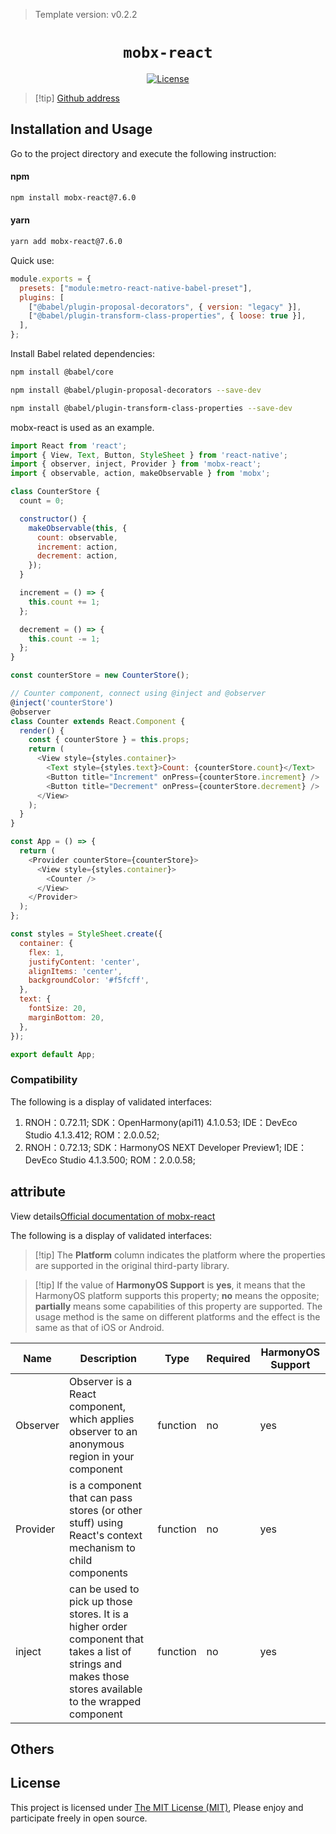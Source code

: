 > Template version: v0.2.2

<p align="center">
  <h1 align="center"> <code>mobx-react</code> </h1>
</p>
<p align="center">
    <a href="https://github.com/mobxjs/mobx/blob/mobx-react%407.6.0/LICENSE">
        <img src="https://img.shields.io/badge/license-MIT-green.svg" alt="License" />
    </a>
</p>

> [!tip] [Github address](https://github.com/mobxjs/mobx/tree/mobx-react%407.6.0)

## Installation and Usage

Go to the project directory and execute the following instruction:

<!-- tabs:start -->

#### **npm**

```bash
npm install mobx-react@7.6.0
```

#### **yarn**

```bash
yarn add mobx-react@7.6.0
```

<!-- tabs:end -->

Quick use:

```js
module.exports = {
  presets: ["module:metro-react-native-babel-preset"],
  plugins: [
    ["@babel/plugin-proposal-decorators", { version: "legacy" }],
    ["@babel/plugin-transform-class-properties", { loose: true }],
  ],
};
```

Install Babel related dependencies:

```bash
npm install @babel/core

npm install @babel/plugin-proposal-decorators --save-dev

npm install @babel/plugin-transform-class-properties --save-dev
```

mobx-react is used as an example.

```js
import React from 'react';
import { View, Text, Button, StyleSheet } from 'react-native';
import { observer, inject, Provider } from 'mobx-react';
import { observable, action, makeObservable } from 'mobx';

class CounterStore {
  count = 0;

  constructor() {
    makeObservable(this, {
      count: observable,
      increment: action,
      decrement: action,
    });
  }

  increment = () => {
    this.count += 1;
  };

  decrement = () => {
    this.count -= 1;
  };
}

const counterStore = new CounterStore();

// Counter component, connect using @inject and @observer
@inject('counterStore')
@observer
class Counter extends React.Component {
  render() {
    const { counterStore } = this.props;
    return (
      <View style={styles.container}>
        <Text style={styles.text}>Count: {counterStore.count}</Text>
        <Button title="Increment" onPress={counterStore.increment} />
        <Button title="Decrement" onPress={counterStore.decrement} />
      </View>
    );
  }
}

const App = () => {
  return (
    <Provider counterStore={counterStore}>
      <View style={styles.container}>
        <Counter />
      </View>
    </Provider>
  );
};

const styles = StyleSheet.create({
  container: {
    flex: 1,
    justifyContent: 'center',
    alignItems: 'center',
    backgroundColor: '#f5fcff',
  },
  text: {
    fontSize: 20,
    marginBottom: 20,
  },
});

export default App;
```

### Compatibility

The following is a display of validated interfaces:

1. RNOH：0.72.11; SDK：OpenHarmony(api11) 4.1.0.53; IDE：DevEco Studio 4.1.3.412; ROM：2.0.0.52;
2. RNOH：0.72.13; SDK：HarmonyOS NEXT Developer Preview1; IDE：DevEco Studio 4.1.3.500; ROM：2.0.0.58;

## attribute

View details[Official documentation of mobx-react](https://github.com/mobxjs/mobx-react)

The following is a display of validated interfaces:

> [!tip] The **Platform** column indicates the platform where the properties are supported in the original third-party library.

> [!tip] If the value of **HarmonyOS Support** is **yes**, it means that the HarmonyOS platform supports this property; **no** means the opposite; **partially** means some capabilities of this property are supported. The usage method is the same on different platforms and the effect is the same as that of iOS or Android.

| Name     | Description                                                                                                                                                | Type     | Required | HarmonyOS Support |
| -------- | ---------------------------------------------------------------------------------------------------------------------------------------------------------- | -------- | -------- | ----------------- |
| Observer | Observer is a React component, which applies observer to an anonymous region in your component                                                             | function | no       | yes               |
| Provider | is a component that can pass stores (or other stuff) using React's context mechanism to child components                                                   | function | no       | yes               |
| inject   | can be used to pick up those stores. It is a higher order component that takes a list of strings and makes those stores available to the wrapped component | function | no       | yes               |

## Others

## License

This project is licensed under [The MIT License (MIT)](https://github.com/mobxjs/mobx/blob/mobx-react%407.6.0/LICENSE), Please enjoy and participate freely in open source.
